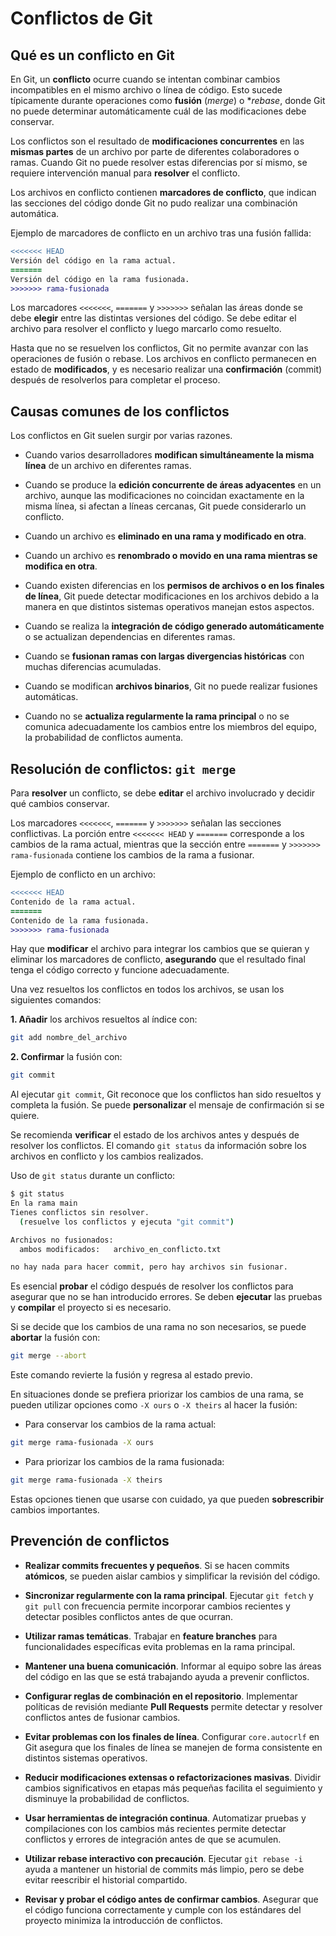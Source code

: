 # Conflictos de Git

## Qué es un conflicto en Git

En Git, un **conflicto** ocurre cuando se intentan combinar cambios incompatibles en el mismo archivo o línea de código. Esto sucede típicamente durante operaciones como **fusión** (*merge*) o **rebase*, donde Git no puede determinar automáticamente cuál de las modificaciones debe conservar.

Los conflictos son el resultado de **modificaciones concurrentes** en las **mismas partes** de un archivo por parte de diferentes colaboradores o ramas. Cuando Git no puede resolver estas diferencias por sí mismo, se requiere intervención manual para **resolver** el conflicto.


Los archivos en conflicto contienen **marcadores de conflicto**, que indican las secciones del código donde Git no pudo realizar una combinación automática.

Ejemplo de marcadores de conflicto en un archivo tras una fusión fallida:

```diff
<<<<<<< HEAD
Versión del código en la rama actual.
=======
Versión del código en la rama fusionada.
>>>>>>> rama-fusionada
```

Los marcadores `<<<<<<<`, `=======` y `>>>>>>>` señalan las áreas donde se debe **elegir** entre las distintas versiones del código. Se debe editar el archivo para resolver el conflicto y luego marcarlo como resuelto.


Hasta que no se resuelven los conflictos, Git no permite avanzar con las operaciones de fusión o rebase. Los archivos en conflicto permanecen en estado de **modificados**, y es necesario realizar una **confirmación** (commit) después de resolverlos para completar el proceso.


## Causas comunes de los conflictos

Los conflictos en Git suelen surgir por varias razones. 

- Cuando varios desarrolladores **modifican simultáneamente la misma línea** de un archivo en diferentes ramas.  

- Cuando se produce la **edición concurrente de áreas adyacentes** en un archivo, aunque las modificaciones no coincidan exactamente en la misma línea, si afectan a líneas cercanas, Git puede considerarlo un conflicto.  

- Cuando un archivo es **eliminado en una rama y modificado en otra**.  

- Cuando un archivo es **renombrado o movido en una rama mientras se modifica en otra**.  

- Cuando existen diferencias en los **permisos de archivos o en los finales de línea**, Git puede detectar modificaciones en los archivos debido a la manera en que distintos sistemas operativos manejan estos aspectos.

- Cuando se realiza la **integración de código generado automáticamente** o se actualizan dependencias en diferentes ramas.  

- Cuando se **fusionan ramas con largas divergencias históricas** con muchas diferencias acumuladas.  

- Cuando se modifican **archivos binarios**, Git no puede realizar fusiones automáticas.

- Cuando no se **actualiza regularmente la rama principal** o no se comunica adecuadamente los cambios entre los miembros del equipo, la probabilidad de conflictos aumenta.


## Resolución de conflictos: `git merge`

Para **resolver** un conflicto, se debe **editar** el archivo involucrado y decidir qué cambios conservar.

Los marcadores `<<<<<<<`, `=======` y `>>>>>>>` señalan las secciones conflictivas. La porción entre `<<<<<<< HEAD` y `=======` corresponde a los cambios de la rama actual, mientras que la sección entre `=======` y `>>>>>>> rama-fusionada` contiene los cambios de la rama a fusionar.

Ejemplo de conflicto en un archivo:

```diff
<<<<<<< HEAD
Contenido de la rama actual.
=======
Contenido de la rama fusionada.
>>>>>>> rama-fusionada
```

Hay que **modificar** el archivo para integrar los cambios que se quieran y eliminar los marcadores de conflicto, **asegurando** que el resultado final tenga el código correcto y funcione adecuadamente.


Una vez resueltos los conflictos en todos los archivos, se usan los siguientes comandos:

**1. Añadir** los archivos resueltos al índice con:

```bash
git add nombre_del_archivo
```

**2. Confirmar** la fusión con:

```bash
git commit
```

Al ejecutar `git commit`, Git reconoce que los conflictos han sido resueltos y completa la fusión. Se puede **personalizar** el mensaje de confirmación si se quiere.


Se recomienda **verificar** el estado de los archivos antes y después de resolver los conflictos. El comando `git status` da información sobre los archivos en conflicto y los cambios realizados.

Uso de `git status` durante un conflicto:

```bash
$ git status
En la rama main
Tienes conflictos sin resolver.
  (resuelve los conflictos y ejecuta "git commit")

Archivos no fusionados:
  ambos modificados:   archivo_en_conflicto.txt

no hay nada para hacer commit, pero hay archivos sin fusionar.
```


Es esencial **probar** el código después de resolver los conflictos para asegurar que no se han introducido errores. Se deben **ejecutar** las pruebas y **compilar** el proyecto si es necesario.


Si se decide que los cambios de una rama no son necesarios, se puede **abortar** la fusión con:

```bash
git merge --abort
```

Este comando revierte la fusión y regresa al estado previo.


En situaciones donde se prefiera priorizar los cambios de una rama, se pueden utilizar opciones como `-X ours` o `-X theirs` al hacer la fusión:

- Para conservar los cambios de la rama actual:

```bash
git merge rama-fusionada -X ours
```

- Para priorizar los cambios de la rama fusionada:

```bash
git merge rama-fusionada -X theirs
```

Estas opciones tienen que usarse con cuidado, ya que pueden **sobrescribir** cambios importantes.


## Prevención de conflictos

- **Realizar commits frecuentes y pequeños**. Si se hacen commits **atómicos**, se pueden aislar cambios y simplificar la revisión del código.

- **Sincronizar regularmente con la rama principal**. Ejecutar `git fetch` y `git pull` con frecuencia permite incorporar cambios recientes y detectar posibles conflictos antes de que ocurran.

- **Utilizar ramas temáticas**. Trabajar en **feature branches** para funcionalidades específicas evita problemas en la rama principal.

- **Mantener una buena comunicación**. Informar al equipo sobre las áreas del código en las que se está trabajando ayuda a prevenir conflictos.

- **Configurar reglas de combinación en el repositorio**. Implementar políticas de revisión mediante **Pull Requests** permite detectar y resolver conflictos antes de fusionar cambios.

- **Evitar problemas con los finales de línea**. Configurar `core.autocrlf` en Git asegura que los finales de línea se manejen de forma consistente en distintos sistemas operativos.

- **Reducir modificaciones extensas o refactorizaciones masivas**. Dividir cambios significativos en etapas más pequeñas facilita el seguimiento y disminuye la probabilidad de conflictos.

- **Usar herramientas de integración continua**. Automatizar pruebas y compilaciones con los cambios más recientes permite detectar conflictos y errores de integración antes de que se acumulen.

- **Utilizar rebase interactivo con precaución**. Ejecutar `git rebase -i` ayuda a mantener un historial de commits más limpio, pero se debe evitar reescribir el historial compartido.

- **Revisar y probar el código antes de confirmar cambios**. Asegurar que el código funciona correctamente y cumple con los estándares del proyecto minimiza la introducción de conflictos.